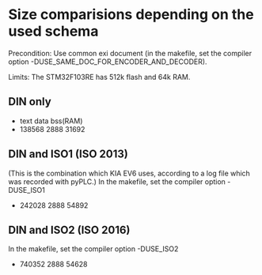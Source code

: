 

# Size comparisions depending on the used schema

Precondition: Use common exi document (in the makefile, set the compiler option -DUSE_SAME_DOC_FOR_ENCODER_AND_DECODER).

Limits: The STM32F103RE has 512k flash and 64k RAM.

## DIN only

*   text    data   bss(RAM) 
* 138568    2888   31692 

## DIN and ISO1 (ISO 2013)

(This is the combination which KIA EV6 uses, according to a log file which was recorded with pyPLC.)
In the makefile, set the compiler option -DUSE_ISO1
* 242028    2888   54892
 
## DIN and ISO2 (ISO 2016)

In the makefile, set the compiler option -DUSE_ISO2
* 740352    2888   54628

